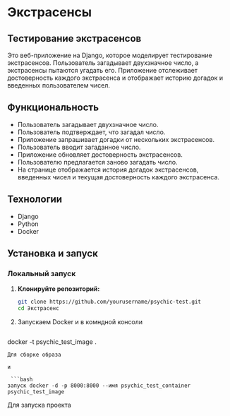 # Экстрасенсы

## Тестирование экстрасенсов

Это веб-приложение на Django, которое моделирует тестирование экстрасенсов. Пользователь загадывает двухзначное число, а экстрасенсы пытаются угадать его. Приложение отслеживает достоверность каждого экстрасенса и отображает историю догадок и введенных пользователем чисел.

## Функциональность

- Пользователь загадывает двухзначное число.
- Пользователь подтверждает, что загадал число.
- Приложение запрашивает догадки от нескольких экстрасенсов.
- Пользователь вводит загаданное число.
- Приложение обновляет достоверность экстрасенсов.
- Пользователю предлагается заново загадать число.
- На странице отображается история догадок экстрасенсов, введенных чисел и текущая достоверность каждого экстрасенса.

## Технологии

- Django
- Python
- Docker

## Установка и запуск

### Локальный запуск

1. **Клонируйте репозиторий:**

   ```bash
   git clone https://github.com/yourusername/psychic-test.git
   cd Экстрасенс
   ```
   
2. Запускаем Docker и в комндной консоли

   ```bash
  docker -t psychic_test_image .
   ```
 Для сборке образа

 и

    ```bash
 запуск docker -d -p 8000:8000 --имя psychic_test_container psychic_test_image
   ```

 Для запуска проекта
